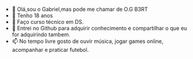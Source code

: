 - 👋 Olá,sou o Gabriel,mas pode me chamar de O.G B3RT
- 👀 Tenho 18 anos
- 🌱 Faço curso técnico em DS.
- 💞️ Entrei no Github para adquirir conhecimento e compartilhar o que eu for adquirindo tambem.
- 📫 No tempo livre gosto de ouvir música, jogar games online, acompanhar e praticar futebol.

<!---
OG-B3RT/OG-B3RT is a ✨ special ✨ repository because its `README.md` (this file) appears on your GitHub profile.
You can click the Preview link to take a look at your changes.
--->
